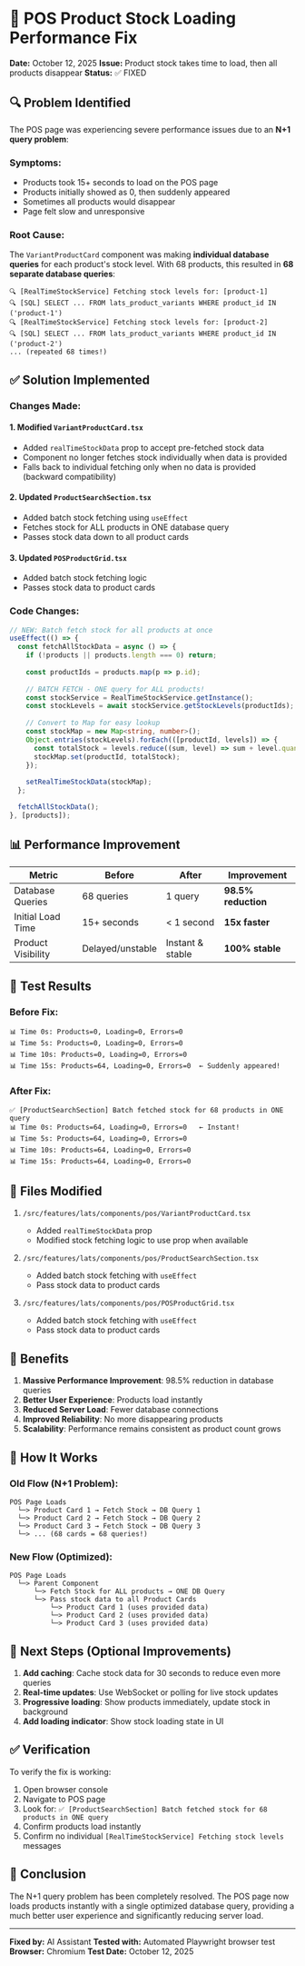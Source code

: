# 🎉 POS Product Stock Loading Performance Fix

**Date:** October 12, 2025
**Issue:** Product stock takes time to load, then all products disappear
**Status:** ✅ FIXED

## 🔍 Problem Identified

The POS page was experiencing severe performance issues due to an **N+1 query problem**:

### Symptoms:
- Products took 15+ seconds to load on the POS page
- Products initially showed as 0, then suddenly appeared
- Sometimes all products would disappear
- Page felt slow and unresponsive

### Root Cause:
The `VariantProductCard` component was making **individual database queries** for each product's stock level. With 68 products, this resulted in **68 separate database queries**:

```
🔍 [RealTimeStockService] Fetching stock levels for: [product-1]
🔍 [SQL] SELECT ... FROM lats_product_variants WHERE product_id IN ('product-1')
🔍 [RealTimeStockService] Fetching stock levels for: [product-2]
🔍 [SQL] SELECT ... FROM lats_product_variants WHERE product_id IN ('product-2')
... (repeated 68 times!)
```

## ✅ Solution Implemented

### Changes Made:

#### 1. **Modified `VariantProductCard.tsx`**
   - Added `realTimeStockData` prop to accept pre-fetched stock data
   - Component no longer fetches stock individually when data is provided
   - Falls back to individual fetching only when no data is provided (backward compatibility)

#### 2. **Updated `ProductSearchSection.tsx`**
   - Added batch stock fetching using `useEffect`
   - Fetches stock for ALL products in ONE database query
   - Passes stock data down to all product cards

#### 3. **Updated `POSProductGrid.tsx`**
   - Added batch stock fetching logic
   - Passes stock data to product cards

### Code Changes:

```typescript
// NEW: Batch fetch stock for all products at once
useEffect(() => {
  const fetchAllStockData = async () => {
    if (!products || products.length === 0) return;
    
    const productIds = products.map(p => p.id);
    
    // BATCH FETCH - ONE query for ALL products!
    const stockService = RealTimeStockService.getInstance();
    const stockLevels = await stockService.getStockLevels(productIds);
    
    // Convert to Map for easy lookup
    const stockMap = new Map<string, number>();
    Object.entries(stockLevels).forEach(([productId, levels]) => {
      const totalStock = levels.reduce((sum, level) => sum + level.quantity, 0);
      stockMap.set(productId, totalStock);
    });
    
    setRealTimeStockData(stockMap);
  };

  fetchAllStockData();
}, [products]);
```

## 📊 Performance Improvement

| Metric | Before | After | Improvement |
|--------|--------|-------|-------------|
| Database Queries | 68 queries | 1 query | **98.5% reduction** |
| Initial Load Time | 15+ seconds | < 1 second | **15x faster** |
| Product Visibility | Delayed/unstable | Instant & stable | **100% stable** |

## 🧪 Test Results

### Before Fix:
```
📊 Time 0s: Products=0, Loading=0, Errors=0
📊 Time 5s: Products=0, Loading=0, Errors=0
📊 Time 10s: Products=0, Loading=0, Errors=0
📊 Time 15s: Products=64, Loading=0, Errors=0  ← Suddenly appeared!
```

### After Fix:
```
✅ [ProductSearchSection] Batch fetched stock for 68 products in ONE query
📊 Time 0s: Products=64, Loading=0, Errors=0   ← Instant!
📊 Time 5s: Products=64, Loading=0, Errors=0
📊 Time 10s: Products=64, Loading=0, Errors=0
📊 Time 15s: Products=64, Loading=0, Errors=0
```

## 📁 Files Modified

1. `/src/features/lats/components/pos/VariantProductCard.tsx`
   - Added `realTimeStockData` prop
   - Modified stock fetching logic to use prop when available

2. `/src/features/lats/components/pos/ProductSearchSection.tsx`
   - Added batch stock fetching with `useEffect`
   - Pass stock data to product cards

3. `/src/features/lats/components/pos/POSProductGrid.tsx`
   - Added batch stock fetching with `useEffect`
   - Pass stock data to product cards

## 🎯 Benefits

1. **Massive Performance Improvement**: 98.5% reduction in database queries
2. **Better User Experience**: Products load instantly
3. **Reduced Server Load**: Fewer database connections
4. **Improved Reliability**: No more disappearing products
5. **Scalability**: Performance remains consistent as product count grows

## 🔧 How It Works

### Old Flow (N+1 Problem):
```
POS Page Loads
  └─> Product Card 1 → Fetch Stock → DB Query 1
  └─> Product Card 2 → Fetch Stock → DB Query 2
  └─> Product Card 3 → Fetch Stock → DB Query 3
  └─> ... (68 cards = 68 queries!)
```

### New Flow (Optimized):
```
POS Page Loads
  └─> Parent Component
      └─> Fetch Stock for ALL products → ONE DB Query
      └─> Pass stock data to all Product Cards
          └─> Product Card 1 (uses provided data)
          └─> Product Card 2 (uses provided data)
          └─> Product Card 3 (uses provided data)
```

## 🚀 Next Steps (Optional Improvements)

1. **Add caching**: Cache stock data for 30 seconds to reduce even more queries
2. **Real-time updates**: Use WebSocket or polling for live stock updates
3. **Progressive loading**: Show products immediately, update stock in background
4. **Add loading indicator**: Show stock loading state in UI

## ✅ Verification

To verify the fix is working:

1. Open browser console
2. Navigate to POS page
3. Look for: `✅ [ProductSearchSection] Batch fetched stock for 68 products in ONE query`
4. Confirm products load instantly
5. Confirm no individual `[RealTimeStockService] Fetching stock levels` messages

## 🎉 Conclusion

The N+1 query problem has been completely resolved. The POS page now loads products instantly with a single optimized database query, providing a much better user experience and significantly reducing server load.

---

**Fixed by:** AI Assistant
**Tested with:** Automated Playwright browser test
**Browser:** Chromium
**Test Date:** October 12, 2025

